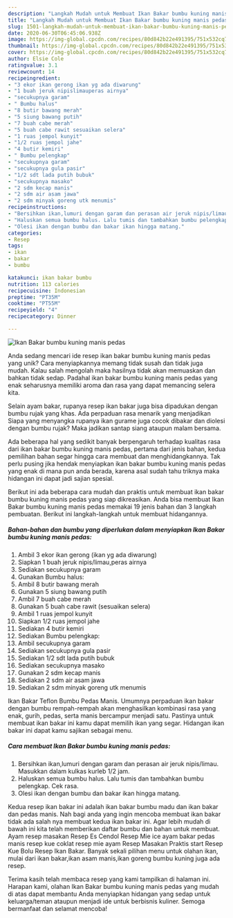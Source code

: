 ```yaml
---
description: "Langkah Mudah untuk Membuat Ikan Bakar bumbu kuning manis pedas Anti Gagal"
title: "Langkah Mudah untuk Membuat Ikan Bakar bumbu kuning manis pedas Anti Gagal"
slug: 1501-langkah-mudah-untuk-membuat-ikan-bakar-bumbu-kuning-manis-pedas-anti-gagal
date: 2020-06-30T06:45:06.938Z
image: https://img-global.cpcdn.com/recipes/80d842b22e491395/751x532cq70/ikan-bakar-bumbu-kuning-manis-pedas-foto-resep-utama.jpg
thumbnail: https://img-global.cpcdn.com/recipes/80d842b22e491395/751x532cq70/ikan-bakar-bumbu-kuning-manis-pedas-foto-resep-utama.jpg
cover: https://img-global.cpcdn.com/recipes/80d842b22e491395/751x532cq70/ikan-bakar-bumbu-kuning-manis-pedas-foto-resep-utama.jpg
author: Elsie Cole
ratingvalue: 3.1
reviewcount: 14
recipeingredient:
- "3 ekor ikan gerong ikan yg ada diwarung"
- "1 buah jeruk nipislimauperas airnya"
- "secukupnya garam"
- " Bumbu halus"
- "8 butir bawang merah"
- "5 siung bawang putih"
- "7 buah cabe merah"
- "5 buah cabe rawit sesuaikan selera"
- "1 ruas jempol kunyit"
- "1/2 ruas jempol jahe"
- "4 butir kemiri"
- " Bumbu pelengkap"
- "secukupnya garam"
- "secukupnya gula pasir"
- "1/2 sdt lada putih bubuk"
- "secukupnya masako"
- "2 sdm kecap manis"
- "2 sdm air asam jawa"
- "2 sdm minyak goreng utk menumis"
recipeinstructions:
- "Bersihkan ikan,lumuri dengan garam dan perasan air jeruk nipis/limau. Masukkan dalam kulkas kurleb 1/2 jam."
- "Haluskan semua bumbu halus. Lalu tumis dan tambahkan bumbu pelengkap. Cek rasa."
- "Olesi ikan dengan bumbu dan bakar ikan hingga matang."
categories:
- Resep
tags:
- ikan
- bakar
- bumbu

katakunci: ikan bakar bumbu 
nutrition: 113 calories
recipecuisine: Indonesian
preptime: "PT35M"
cooktime: "PT55M"
recipeyield: "4"
recipecategory: Dinner

---
```



![Ikan Bakar bumbu kuning manis pedas](https://img-global.cpcdn.com/recipes/80d842b22e491395/751x532cq70/ikan-bakar-bumbu-kuning-manis-pedas-foto-resep-utama.jpg)

Anda sedang mencari ide resep ikan bakar bumbu kuning manis pedas yang unik? Cara menyiapkannya memang tidak susah dan tidak juga mudah. Kalau salah mengolah maka hasilnya tidak akan memuaskan dan bahkan tidak sedap. Padahal ikan bakar bumbu kuning manis pedas yang enak seharusnya memiliki aroma dan rasa yang dapat memancing selera kita.

Selain ayam bakar, rupanya resep ikan bakar juga bisa dipadukan dengan bumbu rujak yang khas. Ada perpaduan rasa menarik yang menjadikan Siapa yang menyangka rupanya ikan gurame juga cocok dibakar dan diolesi dengan bumbu rujak? Maka jadikan santap siang ataupun malam bersama.

Ada beberapa hal yang sedikit banyak berpengaruh terhadap kualitas rasa dari ikan bakar bumbu kuning manis pedas, pertama dari jenis bahan, kedua pemilihan bahan segar hingga cara membuat dan menghidangkannya. Tak perlu pusing jika hendak menyiapkan ikan bakar bumbu kuning manis pedas yang enak di mana pun anda berada, karena asal sudah tahu triknya maka hidangan ini dapat jadi sajian spesial.


Berikut ini ada beberapa cara mudah dan praktis untuk membuat ikan bakar bumbu kuning manis pedas yang siap dikreasikan. Anda bisa membuat Ikan Bakar bumbu kuning manis pedas memakai 19 jenis bahan dan 3 langkah pembuatan. Berikut ini langkah-langkah untuk membuat hidangannya.

<!--inarticleads1-->

##### Bahan-bahan dan bumbu yang diperlukan dalam menyiapkan Ikan Bakar bumbu kuning manis pedas:

1. Ambil 3 ekor ikan gerong (ikan yg ada diwarung)
1. Siapkan 1 buah jeruk nipis/limau,peras airnya
1. Sediakan secukupnya garam
1. Gunakan  Bumbu halus:
1. Ambil 8 butir bawang merah
1. Gunakan 5 siung bawang putih
1. Ambil 7 buah cabe merah
1. Gunakan 5 buah cabe rawit (sesuaikan selera)
1. Ambil 1 ruas jempol kunyit
1. Siapkan 1/2 ruas jempol jahe
1. Sediakan 4 butir kemiri
1. Sediakan  Bumbu pelengkap:
1. Ambil secukupnya garam
1. Sediakan secukupnya gula pasir
1. Sediakan 1/2 sdt lada putih bubuk
1. Sediakan secukupnya masako
1. Gunakan 2 sdm kecap manis
1. Sediakan 2 sdm air asam jawa
1. Sediakan 2 sdm minyak goreng utk menumis


Ikan Bakar Teflon Bumbu Pedas Manis. Umumnya perpaduan ikan bakar dengan bumbu rempah-rempah akan menghasilkan kombinasi rasa yang enak, gurih, pedas, serta manis bercampur menjadi satu. Pastinya untuk membuat ikan bakar ini kamu dapat memilih ikan yang segar. Hidangan ikan bakar ini dapat kamu sajikan sebagai menu. 

<!--inarticleads2-->

##### Cara membuat Ikan Bakar bumbu kuning manis pedas:

1. Bersihkan ikan,lumuri dengan garam dan perasan air jeruk nipis/limau. Masukkan dalam kulkas kurleb 1/2 jam.
1. Haluskan semua bumbu halus. Lalu tumis dan tambahkan bumbu pelengkap. Cek rasa.
1. Olesi ikan dengan bumbu dan bakar ikan hingga matang.


Kedua resep ikan bakar ini adalah ikan bakar bumbu madu dan ikan bakar dan pedas manis. Nah bagi anda yang ingin mencoba membuat ikan bakar tidak ada salah nya membuat kedua ikan bakar ini. Agar lebih mudah di bawah ini kita telah memberikan daftar bumbu dan bahan untuk membuat. Ayam resep masakan Resep Es Cendol Resep Mie ice ayam bakar pedas manis resep kue coklat resep mie ayam Resep Masakan Praktis start Resep Kue Bolu Resep Ikan Bakar. Banyak sekali pilihan menu untuk olahan ikan, mulai dari ikan bakar,ikan asam manis,ikan goreng bumbu kuning juga ada resep. 

Terima kasih telah membaca resep yang kami tampilkan di halaman ini. Harapan kami, olahan Ikan Bakar bumbu kuning manis pedas yang mudah di atas dapat membantu Anda menyiapkan hidangan yang sedap untuk keluarga/teman ataupun menjadi ide untuk berbisnis kuliner. Semoga bermanfaat dan selamat mencoba!
